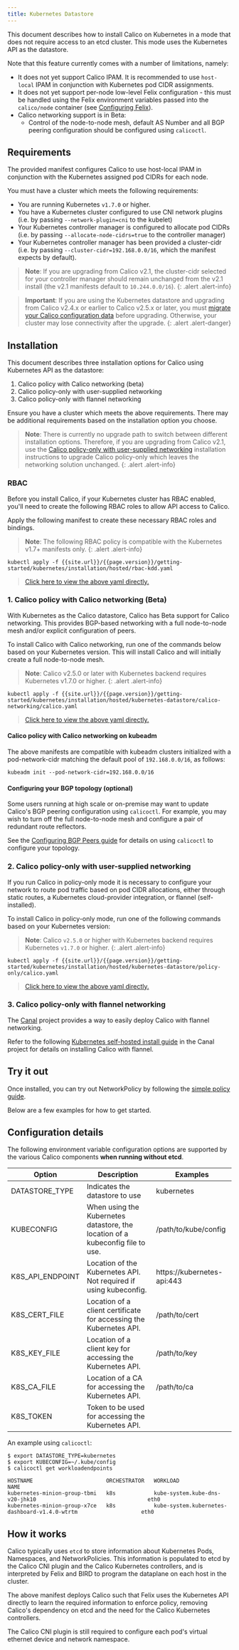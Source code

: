 ```yaml
---
title: Kubernetes Datastore
---
```


This document describes how to install Calico on Kubernetes in a mode that does not require access to an etcd cluster.
This mode uses the Kubernetes API as the datastore.

Note that this feature currently comes with a number of limitations, namely:

- It does not yet support Calico IPAM.  It is recommended to use `host-local` IPAM in conjunction with Kubernetes pod CIDR assignments.
- It does not yet support per-node low-level Felix configuration - this must be handled using the Felix environment variables
  passed into the `calico/node` container (see [Configuring Felix]({{site.baseurl}}/{{page.version}}/reference/felix/configuration)).
- Calico networking support is in Beta:
  -  Control of the node-to-node mesh, default AS Number and all BGP peering configuration should
     be configured using `calicoctl`.

## Requirements

The provided manifest configures Calico to use host-local IPAM in conjunction with the Kubernetes assigned
pod CIDRs for each node.

You must have a cluster which meets the following requirements:

- You are running Kubernetes `v1.7.0` or higher.
- You have a Kubernetes cluster configured to use CNI network plugins (i.e. by passing `--network-plugin=cni` to the kubelet)
- Your Kubernetes controller manager is configured to allocate pod CIDRs (i.e. by passing `--allocate-node-cidrs=true` to the controller manager)
- Your Kubernetes controller manager has been provided a cluster-cidr (i.e. by passing `--cluster-cidr=192.168.0.0/16`, which the manifest expects by default).


> **Note**: If you are upgrading from Calico v2.1, the cluster-cidr
> selected for your controller manager should remain
> unchanged from the v2.1 install (the v2.1 manifests default to
> `10.244.0.0/16`).
{: .alert .alert-info}

> **Important**: If you are using the Kubernetes datastore and upgrading
> from Calico v2.4.x or earlier to Calico v2.5.x or later, you must
> [migrate your Calico configuration data](https://github.com/projectcalico/calico/blob/master/upgrade/v2.5/README.md)
> before upgrading. Otherwise, your cluster may lose connectivity after the upgrade.
{: .alert .alert-danger}


## Installation

This document describes three installation options for Calico using Kubernetes API as the datastore:

1. Calico policy with Calico networking (beta)
2. Calico policy-only with user-supplied networking
3. Calico policy-only with flannel networking

Ensure you have a cluster which meets the above requirements.  There may be additional requirements based on the installation option you choose.

> **Note**: There is currently no upgrade path to switch between
> different installation options. Therefore, if you are upgrading
> from Calico v2.1, use the
> [Calico policy-only with user-supplied networking](#2-calico-policy-only-with-user-supplied-networking)
> installation instructions to upgrade Calico policy-only which
> leaves the networking solution unchanged.
{: .alert .alert-info}


### RBAC

Before you install Calico, if your Kubernetes cluster has RBAC enabled, you'll need to create the following
RBAC roles to allow API access to Calico.

Apply the following manifest to create these necessary RBAC roles and bindings.

> **Note**: The following RBAC policy is compatible with the Kubernetes v1.7+
> manifests only.
{: .alert .alert-info}

```
kubectl apply -f {{site.url}}/{{page.version}}/getting-started/kubernetes/installation/hosted/rbac-kdd.yaml
```

>[Click here to view the above yaml directly.](../rbac-kdd.yaml)

### 1. Calico policy with Calico networking (Beta)

With Kubernetes as the Calico datastore, Calico has Beta support for Calico networking.  This provides BGP-based
networking with a full node-to-node mesh and/or explicit configuration of peers.

To install Calico with Calico networking, run one of the commands below based on your Kubernetes version.
This will install Calico and will initially create a full node-to-node mesh.

> **Note**: Calico v2.5.0 or later with Kubernetes backend requires Kubernetes
> v1.7.0 or higher.
{: .alert .alert-info}

```
kubectl apply -f {{site.url}}/{{page.version}}/getting-started/kubernetes/installation/hosted/kubernetes-datastore/calico-networking/calico.yaml
```

>[Click here to view the above yaml directly.](calico-networking/calico.yaml)


#### Calico policy with Calico networking on kubeadm

The above manifests are compatible with kubeadm clusters initialized with a
pod-network-cidr matching the default pool of `192.168.0.0/16`, as follows:

```
kubeadm init --pod-network-cidr=192.168.0.0/16
```

#### Configuring your BGP topology (optional)

Some users running at high scale or on-premise may want to update Calico's BGP peering configuration using `calicoctl`.  For example,
you may wish to turn off the full node-to-node mesh and configure a pair of redundant route reflectors.

See the [Configuring BGP Peers guide]({{site.baseurl}}/{{page.version}}/usage/configuration/bgp) for details on using `calicoctl`
to configure your topology.

### 2. Calico policy-only with user-supplied networking

If you run Calico in policy-only mode it is necessary to configure your network to route pod traffic based on pod
CIDR allocations, either through static routes, a Kubernetes cloud-provider integration, or flannel (self-installed).

To install Calico in policy-only mode, run one of the following commands based on your Kubernetes version:

> **Note**: Calico `v2.5.0` or higher with Kubernetes backend requires
> Kubernetes `v1.7.0` or higher.
{: .alert .alert-info}

```
kubectl apply -f {{site.url}}/{{page.version}}/getting-started/kubernetes/installation/hosted/kubernetes-datastore/policy-only/calico.yaml
```

>[Click here to view the above yaml directly.](policy-only/calico.yaml)


### 3. Calico policy-only with flannel networking

The [Canal](https://github.com/projectcalico/canal) project provides a way to easily deploy
Calico with flannel networking.

Refer to the following [Kubernetes self-hosted install guide](https://github.com/projectcalico/canal/blob/master/k8s-install/README.md)
in the Canal project for details on installing Calico with flannel.

## Try it out

Once installed, you can try out NetworkPolicy by following the [simple policy guide](../../../tutorials/simple-policy).

Below are a few examples for how to get started.

## Configuration details

The following environment variable configuration options are supported by the various Calico components **when running without etcd**.

| Option                 | Description    | Examples
|------------------------|----------------|----------
| DATASTORE_TYPE         | Indicates the datastore to use | kubernetes
| KUBECONFIG             | When using the Kubernetes datastore, the location of a kubeconfig file to use. | /path/to/kube/config
| K8S_API_ENDPOINT       | Location of the Kubernetes API.  Not required if using kubeconfig. | https://kubernetes-api:443
| K8S_CERT_FILE          | Location of a client certificate for accessing the Kubernetes API. | /path/to/cert
| K8S_KEY_FILE           | Location of a client key for accessing the Kubernetes API. | /path/to/key
| K8S_CA_FILE            | Location of a CA for accessing the Kubernetes API. | /path/to/ca
| K8S_TOKEN              | Token to be used for accessing the Kubernetes API. |

An example using `calicoctl`:

```shell
$ export DATASTORE_TYPE=kubernetes
$ export KUBECONFIG=~/.kube/config
$ calicoctl get workloadendpoints

HOSTNAME                       ORCHESTRATOR   WORKLOAD                                                         NAME
kubernetes-minion-group-tbmi   k8s            kube-system.kube-dns-v20-jhk10                                   eth0
kubernetes-minion-group-x7ce   k8s            kube-system.kubernetes-dashboard-v1.4.0-wtrtm                    eth0
```

## How it works

Calico typically uses `etcd` to store information about Kubernetes Pods, Namespaces, and NetworkPolicies.  This information
is populated to etcd by the Calico CNI plugin and the Calico Kubernetes controllers, and is interpreted by Felix and BIRD to program the dataplane on
each host in the cluster.

The above manifest deploys Calico such that Felix uses the Kubernetes API directly to learn the required information to enforce policy,
removing Calico's dependency on etcd and the need for the Calico Kubernetes controllers.

The Calico CNI plugin is still required to configure each pod's virtual ethernet device and network namespace.
